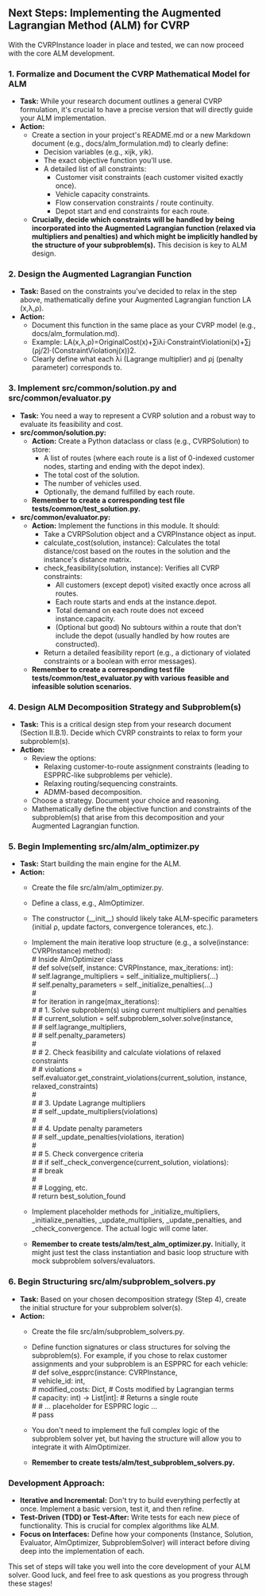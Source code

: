 ## **Next Steps: Implementing the Augmented Lagrangian Method (ALM) for CVRP**

With the CVRPInstance loader in place and tested, we can now proceed with the core ALM development.

### **1\. Formalize and Document the CVRP Mathematical Model for ALM**

* **Task:** While your research document outlines a general CVRP formulation, it's crucial to have a precise version that will directly guide your ALM implementation.  
* **Action:**  
  * Create a section in your project's README.md or a new Markdown document (e.g., docs/alm\_formulation.md) to clearly define:  
    * Decision variables (e.g., xijk​, yik​).  
    * The exact objective function you'll use.  
    * A detailed list of all constraints:  
      * Customer visit constraints (each customer visited exactly once).  
      * Vehicle capacity constraints.  
      * Flow conservation constraints / route continuity.  
      * Depot start and end constraints for each route.  
  * **Crucially, decide which constraints will be handled by being incorporated into the Augmented Lagrangian function (relaxed via multipliers and penalties) and which might be implicitly handled by the structure of your subproblem(s).** This decision is key to ALM design.

### **2\. Design the Augmented Lagrangian Function**

* **Task:** Based on the constraints you've decided to relax in the step above, mathematically define your Augmented Lagrangian function LA​(x,λ,ρ).  
* **Action:**  
  * Document this function in the same place as your CVRP model (e.g., docs/alm\_formulation.md).  
  * Example: LA​(x,λ,ρ)=OriginalCost(x)+∑i​λi​⋅ConstraintViolationi​(x)+∑j​(ρj​/2)⋅(ConstraintViolationj​(x))2.  
  * Clearly define what each λi​ (Lagrange multiplier) and ρj​ (penalty parameter) corresponds to.

### **3\. Implement src/common/solution.py and src/common/evaluator.py**

* **Task:** You need a way to represent a CVRP solution and a robust way to evaluate its feasibility and cost.  
* **src/common/solution.py:**  
  * **Action:** Create a Python dataclass or class (e.g., CVRPSolution) to store:  
    * A list of routes (where each route is a list of 0-indexed customer nodes, starting and ending with the depot index).  
    * The total cost of the solution.  
    * The number of vehicles used.  
    * Optionally, the demand fulfilled by each route.  
  * **Remember to create a corresponding test file tests/common/test\_solution.py.**  
* **src/common/evaluator.py:**  
  * **Action:** Implement the functions in this module. It should:  
    * Take a CVRPSolution object and a CVRPInstance object as input.  
    * calculate\_cost(solution, instance): Calculates the total distance/cost based on the routes in the solution and the instance's distance matrix.  
    * check\_feasibility(solution, instance): Verifies all CVRP constraints:  
      * All customers (except depot) visited exactly once across all routes.  
      * Each route starts and ends at the instance.depot.  
      * Total demand on each route does not exceed instance.capacity.  
      * (Optional but good) No subtours within a route that don't include the depot (usually handled by how routes are constructed).  
    * Return a detailed feasibility report (e.g., a dictionary of violated constraints or a boolean with error messages).  
  * **Remember to create a corresponding test file tests/common/test\_evaluator.py with various feasible and infeasible solution scenarios.**

### **4\. Design ALM Decomposition Strategy and Subproblem(s)**

* **Task:** This is a critical design step from your research document (Section II.B.1). Decide which CVRP constraints to relax to form your subproblem(s).  
* **Action:**  
  * Review the options:  
    * Relaxing customer-to-route assignment constraints (leading to ESPPRC-like subproblems per vehicle).  
    * Relaxing routing/sequencing constraints.  
    * ADMM-based decomposition.  
  * Choose a strategy. Document your choice and reasoning.  
  * Mathematically define the objective function and constraints of the subproblem(s) that arise from this decomposition and your Augmented Lagrangian function.

### **5\. Begin Implementing src/alm/alm\_optimizer.py**

* **Task:** Start building the main engine for the ALM.  
* **Action:**  
  * Create the file src/alm/alm\_optimizer.py.  
  * Define a class, e.g., AlmOptimizer.  
  * The constructor (\_\_init\_\_) should likely take ALM-specific parameters (initial ρ, update factors, convergence tolerances, etc.).  
  * Implement the main iterative loop structure (e.g., a solve(instance: CVRPInstance) method):  
    \# Inside AlmOptimizer class  
    \# def solve(self, instance: CVRPInstance, max\_iterations: int):  
    \#     self.lagrange\_multipliers \= self.\_initialize\_multipliers(...)  
    \#     self.penalty\_parameters \= self.\_initialize\_penalties(...)  
    \#       
    \#     for iteration in range(max\_iterations):  
    \#         \# 1\. Solve subproblem(s) using current multipliers and penalties  
    \#         \#    current\_solution \= self.subproblem\_solver.solve(instance,   
    \#         \#                                                   self.lagrange\_multipliers,  
    \#         \#                                                   self.penalty\_parameters)  
    \#           
    \#         \# 2\. Check feasibility and calculate violations of relaxed constraints  
    \#         \#    violations \= self.evaluator.get\_constraint\_violations(current\_solution, instance, relaxed\_constraints)  
    \#  
    \#         \# 3\. Update Lagrange multipliers  
    \#         \#    self.\_update\_multipliers(violations)  
    \#  
    \#         \# 4\. Update penalty parameters  
    \#         \#    self.\_update\_penalties(violations, iteration)  
    \#  
    \#         \# 5\. Check convergence criteria  
    \#         \#    if self.\_check\_convergence(current\_solution, violations):  
    \#         \#        break  
    \#           
    \#         \# Logging, etc.  
    \#     return best\_solution\_found

  * Implement placeholder methods for \_initialize\_multipliers, \_initialize\_penalties, \_update\_multipliers, \_update\_penalties, and \_check\_convergence. The actual logic will come later.  
  * **Remember to create tests/alm/test\_alm\_optimizer.py.** Initially, it might just test the class instantiation and basic loop structure with mock subproblem solvers/evaluators.

### **6\. Begin Structuring src/alm/subproblem\_solvers.py**

* **Task:** Based on your chosen decomposition strategy (Step 4), create the initial structure for your subproblem solver(s).  
* **Action:**  
  * Create the file src/alm/subproblem\_solvers.py.  
  * Define function signatures or class structures for solving the subproblem(s). For example, if you chose to relax customer assignments and your subproblem is an ESPPRC for each vehicle:  
    \# def solve\_espprc(instance: CVRPInstance,   
    \#                  vehicle\_id: int,   
    \#                  modified\_costs: Dict, \# Costs modified by Lagrangian terms  
    \#                  capacity: int) \-\> List\[int\]: \# Returns a single route  
    \#     \# ... placeholder for ESPPRC logic ...  
    \#     pass

  * You don't need to implement the full complex logic of the subproblem solver yet, but having the structure will allow you to integrate it with AlmOptimizer.  
  * **Remember to create tests/alm/test\_subproblem\_solvers.py.**

### **Development Approach:**

* **Iterative and Incremental:** Don't try to build everything perfectly at once. Implement a basic version, test it, and then refine.  
* **Test-Driven (TDD) or Test-After:** Write tests for each new piece of functionality. This is crucial for complex algorithms like ALM.  
* **Focus on Interfaces:** Define how your components (Instance, Solution, Evaluator, AlmOptimizer, SubproblemSolver) will interact before diving deep into the implementation of each.

This set of steps will take you well into the core development of your ALM solver. Good luck, and feel free to ask questions as you progress through these stages\!